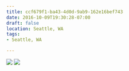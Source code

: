 ```yaml
---
title: ccf679f1-ba43-4d0d-9ab9-162e16bef743
date: 2016-10-09T19:30:28-07:00
draft: false
location: Seattle, WA
tags:
- Seattle, WA

---
```



![](https://d17enza3bfujl8.cloudfront.net/20161009_01_04.jpg)
![](https://d17enza3bfujl8.cloudfront.net/20161009_01_12.jpg)

